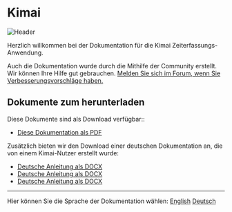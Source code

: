 # Kimai

![Header](https://raw.github.com/kimai/documentation/master/assets/intro.jpg)

Herzlich willkommen bei der Dokumentation für die  Kimai Zeiterfassungs-Anwendung.

Auch die Dokumentation wurde durch die Mithilfe der Community erstellt.
Wir können Ihre Hilfe gut gebrauchen. [Melden Sie sich im Forum, wenn Sie Verbesserungsvorschläge haben.](http://forum.kimai.org/)


## Dokumente zum herunterladen

Diese Dokumente sind als Download verfügbar::

* [Diese Dokumentation als PDF](https://github.com/kimai/manuals/raw/master/documentation.pdf)

Zusätzlich bieten wir den Download einer deutschen Dokumentation an, die von einem Kimai-Nutzer erstellt wurde:

* [Deutsche Anleitung als DOCX](https://github.com/kimai/manuals/blob/master/Kimai%20Zeiterfassung%20Benutzerhandbuch.docx?raw=true)
* [Deutsche Anleitung als DOCX](https://github.com/kimai/manuals/blob/master/Kimai%20Zeiterfassung%20Benutzerhandbuch.odt?raw=true)
* [Deutsche Anleitung als DOCX](https://github.com/kimai/manuals/blob/master/Kimai%20Zeiterfassung%20Benutzerhandbuch_deutsch_final.pdf?raw=true)

---
Hier können Sie die Sprache der Dokumentation wählen: 
[English](https://actxc.gitbooks.io/kimai_documentation/content/v/multilang/en/index.html)
[Deutsch](https://actxc.gitbooks.io/kimai_documentation/content/v/multilang/de/index.html)
